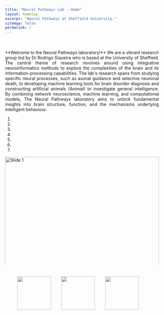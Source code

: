 ```yaml
---
title: "Neural Pathways Lab - Home"
layout: homelay
excerpt: "Neural Pathways at Sheffield University."
sitemap: false 
permalink: /
---
```

                                             
<div style="margin-top: 50px; text-align:justify;">
  **Welcome to the Neural Pathways laboratory!** We are a vibrant research group led by Dr Rodrigo Siqueira who is based at the University of Sheffield. The central theme of research revolves around using integrative neuroinformatics methods to explore the complexities of the brain and its information-processing capabilities. The lab's research spans from studying specific neural processes, such as axonal guidance and selective neuronal death, to developing machine learning tools for brain disorder diagnosis and constructing artificial animals (Animat) to investigate general intelligence. By combining network neuroscience, machine learning, and computational models, The Neural Pathways laboratory aims to unlock fundamental insights into brain structure, function, and the mechanisms underlying intelligent behaviour.
</div>

<div style="height:500px; overflow:hidden;">

  <div id="carousel" class="carousel slide" data-ride="carousel" data-interval="4000" data-pause="hover">
      <ol class="carousel-indicators">
          <li data-target="#carousel" data-slide-to="0" class="active"></li>
          <li data-target="#carousel" data-slide-to="1"></li>
          <li data-target="#carousel" data-slide-to="2"></li>
          <li data-target="#carousel" data-slide-to="3"></li>
          <li data-target="#carousel" data-slide-to="4"></li>
          <li data-target="#carousel" data-slide-to="5"></li>
          <li data-target="#carousel" data-slide-to="6"></li>
      </ol>

  <div class="carousel-inner">
      <div class="item active">
          <img src="{{ site.url }}{{ site.baseurl }}/images/slider7001400/computational-neuroscience.png" alt="Slide 1" style="width:100%; height:auto;"/>
      </div>
      <div class="item">
          <img src="{{ site.url }}{{ site.baseurl }}/images/slider7001400/insigneo_entrance.jpg" alt="Slide 2" style="width:100%; height:auto;"/>
      </div>
      <div class="item">
          <img src="{{ site.url }}{{ site.baseurl }}/images/slider7001400/sheffield-university.jpg" alt="Slide 3" style="width:100%; height:auto;"/>
      </div>
      <div class="item">
          <img src="{{ site.url }}{{ site.baseurl }}/images/slider7001400/Sim1_collated.png" alt="Slide 4" style="width:100%; height:auto;"/>
      </div>
      <div class="item">
          <img src="{{ site.url }}{{ site.baseurl }}/images/slider7001400/footsim.png" alt="Slide 5" style="width:100%; height:auto;"/>
      </div>
      <div class="item">
          <img src="{{ site.url }}{{ site.baseurl }}/images/slider7001400/brain_slice.jpg" alt="Slide 6" style="width:100%; height:auto;"/>
      </div>
  </div>

  <a class="left carousel-control" href="#carousel" role="button" data-slide="prev">
      <span class="glyphicon glyphicon-chevron-left" aria-hidden="true"></span>
      <span class="sr-only">Previous</span>
  </a>
  <a class="right carousel-control" href="#carousel" role="button" data-slide="next">
      <span class="glyphicon glyphicon-chevron-right" aria-hidden="true"></span>
      <span class="sr-only">Next</span>
  </a>
  </div>


  <div style="text-align: justify;">
    We are based at the Institute for In Silico Medicine and we are part of The Neuroscience Institute at the [University of Sheffield](https://www.sheffield.ac.uk/neuroscience-institute).

  </div>
</div>

<figure class="third">
  <img src="{{ site.url }}{{ site.baseurl }}/images/logopic/Leverhulme_Trust_Logo.jpg" style="width: 110px; margin-right: 30px; margin-top: 25px">
  <img src="{{ site.url }}{{ site.baseurl }}/images/logopic/Insigneo_Logo.jpg" style="width: 110px; margin-right: 30px; margin-top: 25px">
  <img src="{{ site.url }}{{ site.baseurl }}/images/logopic/Neuroscience_Logo.jpg" style="width: 110px; margin-top: 25px">
</figure>
